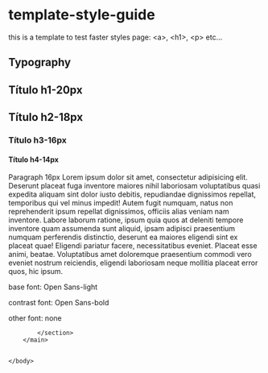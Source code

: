 # template-style-guide
this is a template to test faster styles page: &lt;a>, &lt;h1>, &lt;p> etc... 

 <!DOCTYPE html>
<html lang="en">
	<head>
		<meta charset="UTF-8">
		<title>Style Guide Conversable</title>
		<link rel="stylesheet" href="css/style.css">
		<link href="https://fonts.googleapis.com/css?family=Oswald:300,700" rel="stylesheet">
	</head>
	<body>
		<main>
			<section>
				<h2 class="style-guide-titles">Typography</h2>
					<h1>Título h1-20px</h1>
					<h2>Título h2-18px</h2>
					<h3>Título h3-16px</h3>
					<h4>Título h4-14px</h4>
					<p>
					Paragraph 16px Lorem ipsum dolor sit amet, consectetur adipisicing elit. Deserunt placeat fuga inventore maiores nihil laboriosam voluptatibus quasi expedita aliquam sint dolor iusto debitis, repudiandae dignissimos repellat, temporibus qui vel minus impedit! Autem fugit numquam, natus non reprehenderit ipsum repellat dignissimos, officiis alias veniam nam inventore. Labore laborum ratione, ipsum quia quos at deleniti tempore inventore quam assumenda sunt aliquid, ipsam adipisci praesentium numquam perferendis distinctio, deserunt ea maiores eligendi sint ex placeat quae! Eligendi pariatur facere, necessitatibus eveniet. Placeat esse animi, beatae. Voluptatibus amet doloremque praesentium commodi vero eveniet nostrum reiciendis, eligendi laboriosam neque mollitia placeat error quos, hic ipsum.
					</p>
					<p>
						base font: Open Sans-light
					</p>
					<p>
						contrast font: Open Sans-bold
					</p>
					<p>
						other font: none
					</p>

			</section>	
		</main>
		
		
	</body>
</html>
